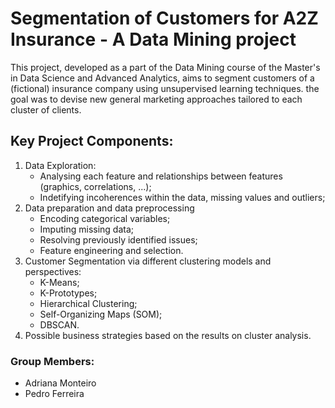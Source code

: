 # Segmentation of Customers for A2Z Insurance - A Data Mining project

This project, developed as a part of the Data Mining course of the Master's in Data Science and Advanced Analytics, aims to segment customers of a (fictional) insurance company using unsupervised learning techniques. the goal was to devise new general marketing approaches tailored to each cluster of clients.



## Key Project Components:
1. Data Exploration:
   * Analysing each feature and relationships between features (graphics, correlations, ...);
   * Indetifying incoherences within the data, missing values and outliers;
2. Data preparation and data preprocessing
   * Encoding categorical variables;
   * Imputing missing data;
   * Resolving previously identified issues;
   * Feature engineering and selection.
3. Customer Segmentation via different clustering models and perspectives:
   * K-Means;
   * K-Prototypes;
   * Hierarchical Clustering;
   * Self-Organizing Maps (SOM);
   * DBSCAN.
4. Possible business strategies based on the results on cluster analysis.



### Group Members:
- Adriana Monteiro
- Pedro Ferreira



